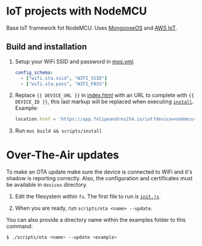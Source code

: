 # IoT projects with NodeMCU

Base IoT framework fot NodeMCU.
Uses [MongooseOS](https://mongoose-os.com) and [AWS IoT](https://aws.amazon.com/iot).

## Build and installation

1. Setup your WiFi SSID and password in [mos.yml](./mos.yml).
   ```yaml
   config_schema:
     - ["wifi.sta.ssid", "WIFI_SSID"]
     - ["wifi.sta.pass", "WIFI_PASS"]
   ```

2. Replace `{{ DEVICE_URL }}` in [index.html](./web/index.html) with an URL to complete with `{{ DEVICE_ID }}`, this last markup will be replaced when executing [`install`](./scripts/install).
Example:
   ```js
   location.href = 'https://app.felipeandres254.io/iot?device=nodemcu-{{ DEVICE_ID }}'
   ```

3. Run `mos build && scripts/install`

# Over-The-Air updates

To make an OTA update make sure the device is connected to WiFi and it's shadow is reporting correctly. Also, the configuration and certificates must be available in `devices` directory.

1. Edit the filesystem within `fs`. The first file to run is [`init.js`](./fs/init.js).

2. When you are ready, run `scripts/ota <name> --update`.

You can also provide a directory name within the examples folder to this command:

```sh
$ ./scripts/ota <name> --update <example>
```

